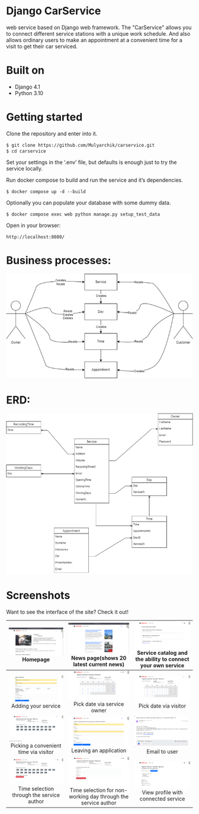 # Django CarService #

web service based on Django web framework. The "CarService" allows you to connect different service stations with a
unique
work schedule.
And also allows ordinary users to make an appointment at a convenient time for a visit to get their car serviced.

# Built on #

* Django 4.1
* Python 3.10


# Getting started #

Clone the repository and enter into it.

```
$ git clone https://github.com/Mulyarchik/carservice.git
$ cd carservice
```

Set your settings in the ‘.env’ file, but defaults is enough just to try the service locally.

Run docker compose to build and run the service and it’s dependencies.

```
$ docker compose up -d --build
```

Optionally you can populate your database with some dummy data.

```
$ docker compose exec web python manage.py setup_test_data
```

Open in your browser:

```
http://localhost:8080/
```


# Business processes: #

![image](assets/business_processes.drawio.png)

# ERD: #

![image](assets/erd.drawio.png)

# Screenshots #

Want to see the interface of the site? Check it out!

|                                ![](assets/home.png) Homepage                                 |                     ![](assets/news.png)   News page(shows 20 latest current news)                     | ![](assets/all_services.png)    Service catalog and the ability to connect your own service |
|:--------------------------------------------------------------------------------------------:|:------------------------------------------------------------------------------------------------------:|:-------------------------------------------------------------------------------------------:|
|                      ![](assets/add_service.png)    Adding your service                      |                   ![](assets/pick_date_via_owner.png)    Pick date via service owner                   |                 ![](assets/pick_date_via_user.png)   Pick date via visitor                  |
|        ![](assets/pick_time_via_visitor.png)   Picking a convenient time via visitor         |                     ![](assets/leaving_an_application.png)  Leaving an application                     |                            ![](assets/email.png)   Email to user                            |
| ![](assets/pick_time_from_work_day_via_owner.png)  Time selection through the service author | ![](assets/mark_day_as_working_day.png)  Time selection for non-working day through the service author |      ![](assets/profile_with_connect_service.png)  View profile with connected service      |